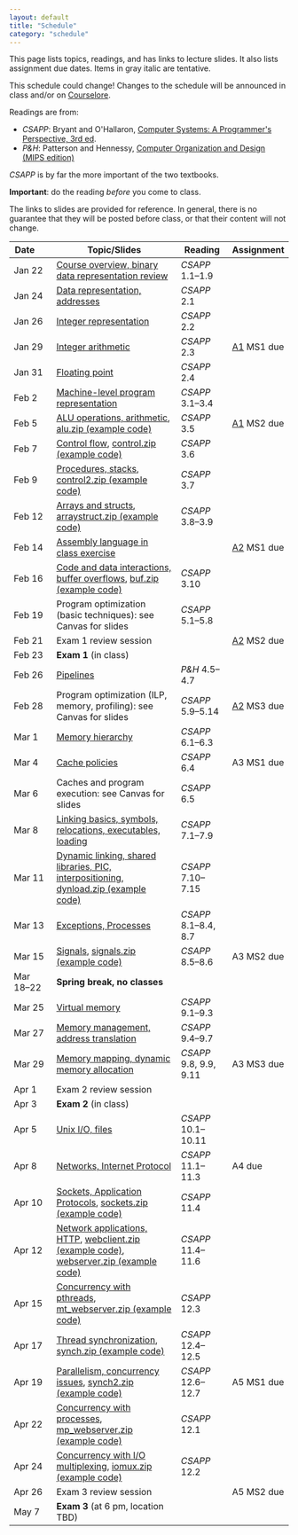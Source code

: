 ```yaml
---
layout: default
title: "Schedule"
category: "schedule"
---
```


This page lists topics, readings, and has links to lecture slides.
It also lists assignment due dates.  Items <span class="tentative">in
gray italic</span> are tentative.

This schedule could change!  Changes
to the schedule will be announced in class and/or on
[Courselore](https://courselore.org/).

Readings are from:
* *CSAPP*: Bryant and O'Hallaron, [Computer Systems: A Programmer's Perspective, 3rd ed](https://csapp.cs.cmu.edu/).
* *P&amp;H*: Patterson and Hennessy, [Computer Organization and Design (MIPS edition)](https://www.elsevier.com/books/computer-organization-and-design-mips-edition/patterson/978-0-12-407726-3)

*CSAPP* is by far the more important of the two textbooks.

**Important**: do the reading *before*
you come to class.

The links to slides are provided for reference.  In general, there is no
guarantee that they will be posted before class, or that their content
will not change.

Date&nbsp;&nbsp;&nbsp;&nbsp;&nbsp; | Topic/Slides | Reading | Assignment
------------------ | ------------ | ------- | ----------
Jan 22 | [Course overview, binary data representation review](lectures/lecture01-public.pdf) | *CSAPP* 1.1–1.9 | 
Jan 24 | [Data representation, addresses](lectures/lecture02-public.pdf) | *CSAPP* 2.1 | 
Jan 26 | [Integer representation](lectures/lecture03-public.pdf) | *CSAPP* 2.2 | 
Jan 29 | [Integer arithmetic](lectures/lecture04-public.pdf) | *CSAPP* 2.3 | [A1](assign/assign01.html) MS1 due
Jan 31 | [Floating point](lectures/lecture05-public.pdf) | *CSAPP* 2.4 | 
Feb 2 | [Machine-level program representation](lectures/lecture06-public.pdf) | *CSAPP* 3.1–3.4 | 
Feb 5 | [ALU operations, arithmetic](lectures/lecture07-public.pdf), [alu.zip (example code)](lectures/alu.zip) | *CSAPP* 3.5 | [A1](assign/assign01.html) MS2 due
Feb 7 | [Control flow](lectures/lecture08-public.pdf), [control.zip (example code)](lectures/control.zip) | *CSAPP* 3.6 | 
Feb 9 | [Procedures, stacks](lectures/lecture09-public.pdf), [control2.zip (example code)](lectures/control2.zip) | *CSAPP* 3.7 | 
Feb 12 | [Arrays and structs](lectures/lecture10-public.pdf), [arraystruct.zip (example code)](lectures/arraystruct.zip) | *CSAPP* 3.8–3.9 | 
Feb 14 | [Assembly language in class exercise](lectures/assembly-exercise-public.pdf) |  | [A2](assign/assign02.html) MS1 due
Feb 16 | [Code and data interactions, buffer overflows](lectures/lecture11-public.pdf), [buf.zip (example code)](lectures/buf.zip) | *CSAPP* 3.10 | 
Feb 19 | Program optimization (basic techniques): see Canvas for slides | *CSAPP* 5.1–5.8 | 
Feb 21 | Exam 1 review session |  | [A2](assign/assign02.html) MS2 due
Feb 23 | **Exam 1** (in class) |  | 
Feb 26 | [Pipelines](lectures/lecture13-public.pdf) | <i>P&amp;H</i> 4.5–4.7 | 
Feb 28 | Program optimization (ILP, memory, profiling): see Canvas for slides | *CSAPP* 5.9–5.14 | [A2](assign/assign02.html) MS3 due
Mar 1 | [Memory hierarchy](lectures/lecture15-public.pdf) | *CSAPP* 6.1–6.3 | 
Mar 4 | [Cache policies](lectures/lecture16-public.pdf) | *CSAPP* 6.4 | <span class='tentative'>A3 MS1 due</span>
Mar 6 | Caches and program execution: see Canvas for slides | *CSAPP* 6.5 | 
Mar 8 | [Linking basics, symbols, relocations, executables, loading](lectures/lecture18-public.pdf) | *CSAPP* 7.1–7.9 | 
Mar 11 | [Dynamic linking, shared libraries, PIC, interpositioning](lectures/lecture19-public.pdf), [dynload.zip (example code)](lectures/dynload.zip) | *CSAPP* 7.10–7.15 | 
Mar 13 | [Exceptions, Processes](lectures/lecture20-public.pdf) | *CSAPP* 8.1–8.4, 8.7 | 
Mar 15 | [Signals](lectures/lecture21-public.pdf), [signals.zip (example code)](lectures/signals.zip) | *CSAPP* 8.5–8.6 | <span class='tentative'>A3 MS2 due</span>
Mar 18–22 | **Spring break, no classes** |  | 
Mar 25 | [Virtual memory](lectures/lecture22-public.pdf) | *CSAPP* 9.1–9.3 | 
Mar 27 | [Memory management, address translation](lectures/lecture23-public.pdf) | *CSAPP* 9.4–9.7 | 
Mar 29 | [Memory mapping, dynamic memory allocation](lectures/lecture24-public.pdf) | *CSAPP* 9.8, 9.9, 9.11 | <span class='tentative'>A3 MS3 due</span>
Apr 1 | Exam 2 review session |  | 
Apr 3 | **Exam 2** (in class) |  | 
Apr 5 | [Unix I/O, files](lectures/lecture25-public.pdf) | *CSAPP* 10.1–10.11 | 
Apr 8 | [Networks, Internet Protocol](lectures/lecture26-public.pdf) | *CSAPP* 11.1–11.3 | <span class='tentative'>A4 due</span>
Apr 10 | [Sockets, Application Protocols](lectures/lecture27-public.pdf), [sockets.zip (example code)](lectures/sockets.zip) | *CSAPP* 11.4 | 
Apr 12 | [Network applications, HTTP](lectures/lecture28-public.pdf), [webclient.zip (example code)](lectures/webclient.zip), [webserver.zip (example code)](lectures/webserver.zip) | *CSAPP* 11.4–11.6 | 
Apr 15 | [Concurrency with pthreads](lectures/lecture29-public.pdf), [mt_webserver.zip (example code)](lectures/mt_webserver.zip) | *CSAPP* 12.3 | 
Apr 17 | [Thread synchronization](lectures/lecture30-public.pdf), [synch.zip (example code)](lectures/synch.zip) | *CSAPP* 12.4–12.5 | 
Apr 19 | [Parallelism, concurrency issues](lectures/lecture31-public.pdf), [synch2.zip (example code)](lectures/synch2.zip) | *CSAPP* 12.6–12.7 | <span class='tentative'>A5 MS1 due</span>
Apr 22 | [Concurrency with processes](lectures/lecture32-public.pdf), [mp_webserver.zip (example code)](lectures/mp_webserver.zip) | *CSAPP* 12.1 | 
Apr 24 | [Concurrency with I/O multiplexing](lectures/lecture33-public.pdf), [iomux.zip (example code)](lectures/iomux.zip) | *CSAPP* 12.2 | 
Apr 26 | Exam 3 review session |  | <span class='tentative'>A5 MS2 due</span>
May 7 | **Exam 3** (at 6 pm, location TBD) |  | 
